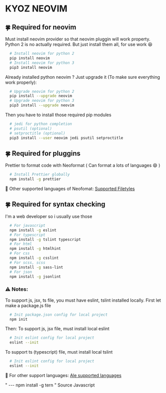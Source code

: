 # KYOZ NEOVIM

## :four_leaf_clover: Required for neovim

Must install neovim provider so that neovim pluggin will work property.
Python 2 is no actually required. But just install them all, for use work :laughing:

```sh
  # Install neovim for python 2
  pip install neovim
  # Install neovim for python 3
  pip3 install neovim
```
Already installed python neovim ? Just upgrade it (To make sure everything work properly):

```sh
  # Upgrade neovim for python 2
  pip install --upgrade neovim
  # Upgrade neovim for python 3
  pip3 install --upgrade neovim
```

Then you have to install those required pip modules

```sh
  # jedi for python completion
  # psutil (optional)
  # setproctitle (optional)
  pip3 install --user neovim jedi psutil setproctitle
```

## :four_leaf_clover: Required for pluggins

Prettier to format code with Neoformat ( Can format a lots of languages :smile: )

```sh
  # Install Prettier globally
  npm install -g prettier
```
:rocket: Other supported languages of Neofomat: [Supported Filetyles](https://github.com/sbdchd/neoformat#supported-filetypes)

## :four_leaf_clover: Required for syntax checking

I'm a web developer so i usually use those

```sh
  # For javascript
  npm install -g eslint
  # For typescript
  npm install -g tslint typescript
  # For html
  npm install -g htmlhint
  # For css
  npm install -g csslint
  # For scss, scss
  npm install -g sass-lint
  # For json
  npm install -g jsonlint
```

### :warning: **Notes:**

To support js, jsx, ts file, you must have eslint, tslint installed locally.
First let make a package.js file

```sh
  # Init package.json config for local project
  npm init 
```

Then:
To support js, jsx file, must install local eslint

```sh
  # Init eslint config for local project
  eslint --init
```

To support ts (typescript) file, must install local tslint

```sh
  # Init eslint config for local project
  eslint --init
```

:rocket: For other support languages: [Ale supported languages](https://github.com/w0rp/ale#1-supported-languages-and-tools)



" --- npm install -g tern " Source Javascript
